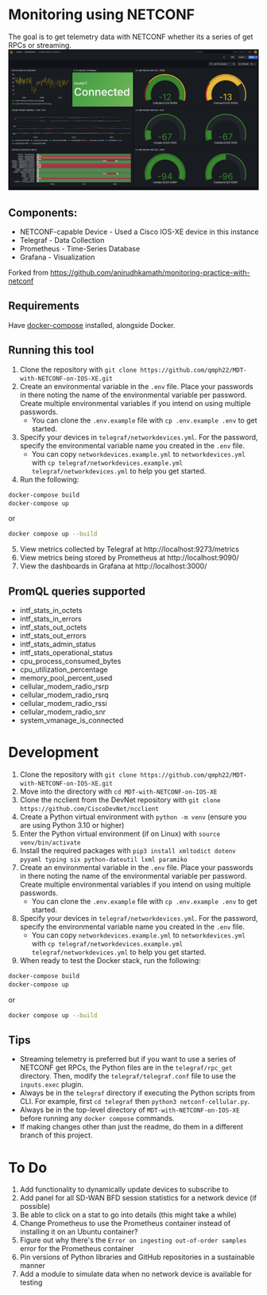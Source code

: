# Monitoring using NETCONF

The goal is to get telemetry data with NETCONF whether its a series of get RPCs or streaming.
![Cellular Modem Statistics on Grafana](screenshots/dashboard_cellular-modem-statistics.png)
## Components:
- NETCONF-capable Device - Used a Cisco IOS-XE device in this instance
- Telegraf - Data Collection
- Prometheus - Time-Series Database
- Grafana - Visualization

Forked from https://github.com/anirudhkamath/monitoring-practice-with-netconf

## Requirements

Have [docker-compose](https://docs.docker.com/compose/install/) installed, alongside Docker.

## Running this tool

1. Clone the repository with `git clone https://github.com/qmph22/MDT-with-NETCONF-on-IOS-XE.git`
2. Create an environmental variable in the `.env` file. Place your passwords in there noting the name of the environmental variable per password. Create multiple environmental variables if you intend on using multiple passwords.
   - You can clone the `.env.example` file with `cp .env.example .env` to get started.
3. Specify your devices in `telegraf/networkdevices.yml`. For the password, specify the environmental variable name you created in the `.env` file.
   - You can copy `networkdevices.example.yml` to `networkdevices.yml` with `cp telegraf/networkdevices.example.yml telegraf/networkdevices.yml` to help you get started.
4. Run the following:
```bash
docker-compose build
docker-compose up
```
or 
```bash
docker compose up --build
```
5. View metrics collected by Telegraf at http://localhost:9273/metrics
6. View metrics being stored by Prometheus at http://localhost:9090/
7. View the dashboards in Grafana at http://localhost:3000/

## PromQL queries supported

- intf_stats_in_octets
- intf_stats_in_errors
- intf_stats_out_octets
- intf_stats_out_errors
- intf_stats_admin_status
- intf_stats_operational_status
- cpu_process_consumed_bytes
- cpu_utilization_percentage
- memory_pool_percent_used
- cellular_modem_radio_rsrp
- cellular_modem_radio_rsrq
- cellular_modem_radio_rssi
- cellular_modem_radio_snr
- system_vmanage_is_connected

# Development
1. Clone the repository with `git clone https://github.com/qmph22/MDT-with-NETCONF-on-IOS-XE.git`
2. Move into the directory with `cd MDT-with-NETCONF-on-IOS-XE`
3. Clone the ncclient from the DevNet repository with `git clone https://github.com/CiscoDevNet/ncclient`
3. Create a Python virtual environment with `python -m venv` (ensure you are using Python 3.10 or higher)
4. Enter the Python virtual environment (if on Linux) with `source venv/bin/activate`
5. Install the required packages with `pip3 install xmltodict dotenv pyyaml typing six python-dateutil lxml paramiko`
6. Create an environmental variable in the `.env` file. Place your passwords in there noting the name of the environmental variable per password. Create multiple environmental variables if you intend on using multiple passwords.
   - You can clone the `.env.example` file with `cp .env.example .env` to get started.
7. Specify your devices in `telegraf/networkdevices.yml`. For the password, specify the environmental variable name you created in the `.env` file.
   - You can copy `networkdevices.example.yml` to `networkdevices.yml` with `cp telegraf/networkdevices.example.yml telegraf/networkdevices.yml` to help you get started. 
8. When ready to test the Docker stack, run the following:
```bash
docker-compose build
docker-compose up
```
or 
```bash
docker compose up --build
```

## Tips
- Streaming telemetry is preferred but if you want to use a series of NETCONF get RPCs, the Python files are in the `telegraf/rpc_get` directory. Then, modify the `telegraf/telegraf.conf` file to use the `inputs.exec` plugin.
- Always be in the `telegraf` directory if executing the Python scripts from CLI. For example, first `cd telegraf` then `python3 netconf-cellular.py`.
- Always be in the top-level directory of `MDT-with-NETCONF-on-IOS-XE` before running any `docker compose` commands.
- If making changes other than just the readme, do them in a different branch of this project.

# To Do
1. Add functionality to dynamically update devices to subscribe to
2. Add panel for all SD-WAN BFD session statistics for a network device (if possible)
3. Be able to click on a stat to go into details (this might take a while)
4. Change Prometheus to use the Prometheus container instead of installing it on an Ubuntu container?
5. Figure out why there's the `Error on ingesting out-of-order samples` error for the Prometheus container
6. Pin versions of Python libraries and GitHub repositories in a sustainable manner
7. Add a module to simulate data when no network device is available for testing
